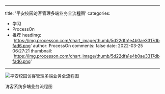 
---
title: '平安校园访客管理多端业务全流程图'
categories: 
 - 学习
 - ProcessOn
 - 推荐
headimg: 'https://img.processon.com/chart_image/thumb/5d22dfa1e4b0ae3317dbfad6.png'
author: ProcessOn
comments: false
date: 2022-03-25 06:27:21
thumbnail: 'https://img.processon.com/chart_image/thumb/5d22dfa1e4b0ae3317dbfad6.png'
---

<div>   
<img class="thumb" alt="平安校园访客管理多端业务全流程图" src="https://img.processon.com/chart_image/thumb/5d22dfa1e4b0ae3317dbfad6.png" referrerpolicy="no-referrer">
<p>访客系统多端业务流程图</p>  
</div>
            